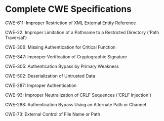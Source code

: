 

# Complete CWE Specifications

CWE-611: Improper Restriction of XML External Entity Reference

CWE-22: Improper Limitation of a Pathname to a Restricted Directory ('Path Traversal')

CWE-306: Missing Authentication for Critical Function

CWE-347: Improper Verification of Cryptographic Signature

CWE-305: Authentication Bypass by Primary Weakness

CWE-502: Deserialization of Untrusted Data

CWE-287: Improper Authentication

CWE-93: Improper Neutralization of CRLF Sequences ('CRLF Injection')

CWE-288: Authentication Bypass Using an Alternate Path or Channel

CWE-73: External Control of File Name or Path